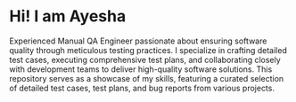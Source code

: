 # Hi! I am Ayesha
Experienced Manual QA Engineer passionate about ensuring software quality through meticulous testing practices. I specialize in crafting detailed test cases, executing comprehensive test plans, and collaborating closely with development teams to deliver high-quality software solutions.
This repository serves as a showcase of my skills, featuring a curated selection of detailed test cases, test plans, and bug reports from various projects.
